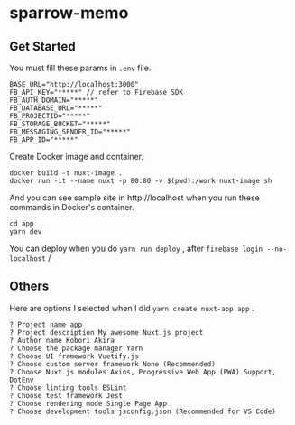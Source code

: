 # sparrow-memo

## Get Started

You must fill these params in `.env` file.

```
BASE_URL="http://localhost:3000"
FB_API_KEY="*****" // refer to Firebase SDK
FB_AUTH_DOMAIN="*****"
FB_DATABASE_URL="*****"
FB_PROJECTID="*****"
FB_STORAGE_BUCKET="*****"
FB_MESSAGING_SENDER_ID="*****"
FB_APP_ID="*****"
```

Create Docker image and container.

```
docker build -t nuxt-image .
docker run -it --name nuxt -p 80:80 -v $(pwd):/work nuxt-image sh
```

And you can see sample site in http://localhost when you run these commands in Docker's container.

```
cd app
yarn dev
```

You can deploy when you do `yarn run deploy` , after `firebase login --no-localhost` /

## Others

Here are options I selected when I did `yarn create nuxt-app app` .

```
? Project name app
? Project description My awesome Nuxt.js project
? Author name Kobori Akira
? Choose the package manager Yarn
? Choose UI framework Vuetify.js
? Choose custom server framework None (Recommended)
? Choose Nuxt.js modules Axios, Progressive Web App (PWA) Support, DotEnv
? Choose linting tools ESLint
? Choose test framework Jest
? Choose rendering mode Single Page App
? Choose development tools jsconfig.json (Recommended for VS Code)
```
